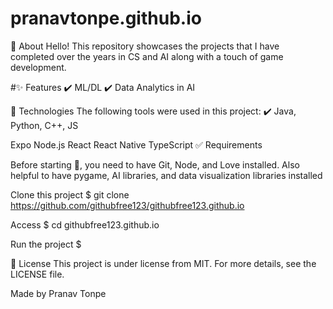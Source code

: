 # pranavtonpe.github.io

🎯 About
Hello! This repository showcases the projects that I have completed over the years in CS and AI along with a touch of game development. 

#✨ Features
✔️ ML/DL
✔️ Data Analytics in AI

🚀 Technologies
The following tools were used in this project:
✔️ Java, Python, C++, JS

Expo
Node.js
React
React Native
TypeScript
✅ Requirements

Before starting 🏁, you need to have Git, Node, and Love installed.
Also helpful to have pygame, AI libraries, and data visualization libraries installed 


Clone this project
$ git clone https://github.com/githubfree123/githubfree123.github.io

Access
$ cd githubfree123.github.io

Run the project
$ 

📝 License
This project is under license from MIT. For more details, see the LICENSE file.

Made by Pranav Tonpe

